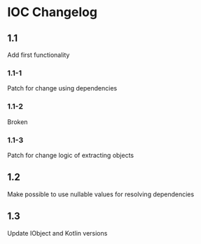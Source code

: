 # IOC Changelog

## 1.1

Add first functionality

### 1.1-1

Patch for change using dependencies

### 1.1-2

Broken

### 1.1-3

Patch for change logic of extracting objects

## 1.2

Make possible to use nullable values for resolving dependencies

## 1.3

Update IObject and Kotlin versions
